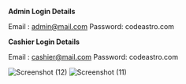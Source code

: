 
**Admin Login Details**

Email	: admin@mail.com
Password: codeastro.com

**Cashier Login Details**

Email	: cashier@mail.com
Password: codeastro.com


![Screenshot (12)](https://user-images.githubusercontent.com/36708000/190139937-c5350678-ccd1-402b-a0d0-e96d9a8f612d.png)
![Screenshot (11)](https://user-images.githubusercontent.com/36708000/190139950-7883728d-0c8d-4253-829b-46fd1070fcd7.png)

